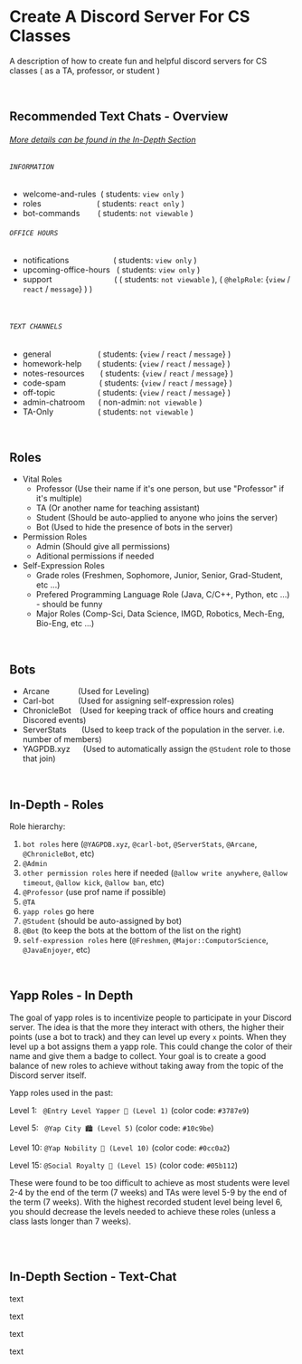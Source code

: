# Create A Discord Server For CS Classes
A description of how to create fun and helpful discord servers for CS classes ( as a TA, professor, or student )

<br>

## Recommended Text Chats - Overview
###### [More details can be found in the In-Depth Section](#In-Depth-Section-Text-Chat)

###### `INFORMATION`
* welcome-and-rules &nbsp;( students: `view only` )
* roles &nbsp; &nbsp; &nbsp; &nbsp; &nbsp; &nbsp; &nbsp; &nbsp; &nbsp; &nbsp; &nbsp; &nbsp; ( students: `react only` )
* bot-commands &nbsp; &nbsp; &nbsp; &nbsp;( students: `not viewable` )


###### `OFFICE HOURS`
* notifications &nbsp; &nbsp; &nbsp; &nbsp; &nbsp; &nbsp; &nbsp; &nbsp; &nbsp; &nbsp;( students: `view only` )
* upcoming-office-hours &nbsp; ( students: `view only` )
* support &nbsp; &nbsp; &nbsp; &nbsp; &nbsp; &nbsp; &nbsp; &nbsp; &nbsp; &nbsp; &nbsp; &nbsp; &nbsp; &nbsp;( ( students: `not viewable` ), ( `@helpRole`: {`view` / `react` / `message`} ) )

 &nbsp;
###### `TEXT CHANNELS`
* general &nbsp; &nbsp; &nbsp; &nbsp; &nbsp; &nbsp; &nbsp; &nbsp; &nbsp; &nbsp; ( students: {`view` / `react` / `message`} )
* homework-help &nbsp; &nbsp; &nbsp; ( students: {`view` / `react` / `message`} )
* notes-resources &nbsp; &nbsp; &nbsp; ( students: {`view` / `react` / `message`} )
* code-spam &nbsp; &nbsp; &nbsp; &nbsp; &nbsp; &nbsp; &nbsp; ( students: {`view` / `react` / `message`} )
* off-topic &nbsp; &nbsp; &nbsp; &nbsp; &nbsp; &nbsp; &nbsp; &nbsp; &nbsp; ( students: {`view` / `react` / `message`} )
* admin-chatroom &nbsp; &nbsp; &nbsp;( non-admin: `not viewable` )
* TA-Only &nbsp; &nbsp; &nbsp; &nbsp; &nbsp; &nbsp; &nbsp; &nbsp; &nbsp; &nbsp;( students: `not viewable` )

<br>

## Roles
* Vital Roles
  * Professor (Use their name if it's one person, but use "Professor" if it's multiple)
  * TA (Or another name for teaching assistant)
  * Student (Should be auto-applied to anyone who joins the server)
  * Bot (Used to hide the presence of bots in the server)
* Permission Roles
  * Admin (Should give all permissions)
  * Aditional permissions if needed
* Self-Expression Roles
  * Grade roles (Freshmen, Sophomore, Junior, Senior, Grad-Student, etc ...)
  * Prefered Programming Language Role (Java, C/C++, Python, etc ...) - should be funny
  * Major Roles (Comp-Sci, Data Science, IMGD, Robotics, Mech-Eng, Bio-Eng, etc ...)

<br>

## Bots
* Arcane &ensp; &nbsp; &nbsp; &nbsp; &nbsp; &nbsp;(Used for Leveling)
* Carl-bot &ensp; &nbsp; &nbsp; &nbsp; &nbsp;(Used for assigning self-expression roles)
* ChronicleBot &ensp; (Used for keeping track of office hours and creating Discored events)
* ServerStats &ensp; &nbsp; &nbsp;(Used to keep track of the population in the server. i.e. number of members)
* YAGPDB.xyz &ensp; &nbsp; (Used to automatically assign the `@Student` role to those that join)

<br>

## In-Depth - Roles

Role hierarchy: 

1. `bot roles` here (`@YAGPDB.xyz`, `@carl-bot`, `@ServerStats`, `@Arcane`, `@ChronicleBot`, etc)
2. `@Admin`
3. `other permission roles` here if needed (`@allow write anywhere`, `@allow timeout`, `@allow kick`, `@allow ban`, etc)
4. `@Professor` (use prof name if possible)
5. `@TA`
6. `yapp roles` go here 
7. `@Student` (should be auto-assigned by bot)
8. `@Bot` (to keep the bots at the bottom of the list on the right)
9. `self-expression roles` here (`@Freshmen`, `@Major::ComputorScience`, `@JavaEnjoyer`, etc)

<br>

## Yapp Roles - In Depth
The goal of yapp roles is to incentivize people to participate in your Discord server. The idea is that the more they interact with others, the higher their points (use a bot to track) and they can level up every `x` points. When they level up a bot assigns them a yapp role. This could change the color of their name and give them a badge to collect. Your goal is to create a good balance of new roles to achieve without taking away from the topic of the Discord server itself.

Yapp roles used in the past:

Level 1: &ensp;`@Entry Level Yapper 🏅 (Level 1)` (color code: `#3787e9`)

Level 5: &ensp;`@Yap City 🏙️ (Level 5)` (color code: `#10c9be`)

Level 10: `@Yap Nobility 🏰 (Level 10)` (color code: `#0cc0a2`)

Level 15: `@Social Royalty 👑 (Level 15)` (color code: `#05b112`)


These were found to be too difficult to achieve as most students were level 2-4 by the end of the term (7 weeks) and TAs were level 5-9 by the end of the term (7 weeks). With the highest recorded student level being level 6, you should decrease the levels needed to achieve these roles (unless a class lasts longer than 7 weeks).

<br>


<br>


## In-Depth Section - Text-Chat
text


text


text


text
